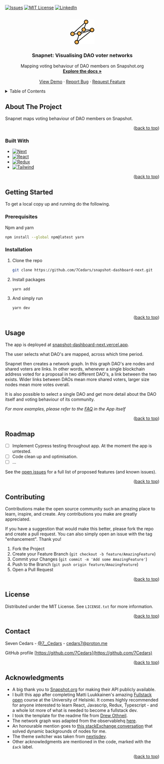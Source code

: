 <!--
*** NB: This template was taken from: https://github.com/othneildrew/Best-README-Template/blob/master/README.md?plain=1 
*** For shields, see: https://shields.io/
-->
<a name="readme-top"></a>

<!-- PROJECT SHIELDS -->
<!--
*** I'm using markdown "reference style" links for readability.
*** Reference links are enclosed in brackets [ ] instead of parentheses ( ).
*** See the bottom of this document for the declaration of the reference variables
*** for contributors-url, forks-url, etc. This is an optional, concise syntax you may use.
*** https://www.markdownguide.org/basic-syntax/#reference-style-links
-->


[![Issues][issues-shield]][issues-url]
[![MIT License][license-shield]][license-url]
[![LinkedIn][linkedin-shield]][linkedin-url]

<!-- PROJECT LOGO -->
<br />
<div align="center">
  <a href="https://github.com/7Cedars/snapshot-dashboard-next"> 
    <img src="public/images/snapnetLogo.svg" alt="Logo" width="80" height="80">
  </a>

<h3 align="center">Snapnet: Visualising DAO voter networks</h3>

  <p align="center">
    Mapping voting behaviour of DAO members on Snapshot.org
    <br />
    <a href="https://github.com/7Cedars/snapshot-dashboard-next"><strong>Explore the docs »</strong></a>
    <br />
    <br />
    <!--NB: TO DO --> 
    <a href="https://snapshot-dashboard-next.vercel.app/">View Demo</a>
    ·
    <a href="https://github.com/7Cedars/snapshot-dashboard-next/issues">Report Bug</a>
    ·
    <a href="https://github.com/7Cedars/snapshot-dashboard-next/issues">Request Feature</a>
  </p>
</div>

<!-- TABLE OF CONTENTS -->
<details>
  <summary>Table of Contents</summary>
  <ol>
    <li>
      <a href="#about-the-project">About The Project</a>
      <ul>
        <li><a href="#built-with">Built With</a></li>
      </ul>
    </li>
    <li>
      <a href="#getting-started">Getting Started</a>
      <ul>
        <li><a href="#prerequisites">Prerequisites</a></li>
        <li><a href="#installation">Installation</a></li>
      </ul>
    </li>
    <li><a href="#usage">Usage</a></li>
    <li><a href="#roadmap">Roadmap</a></li>
    <li><a href="#contributing">Contributing</a></li>
    <li><a href="#license">License</a></li>
    <li><a href="#contact">Contact</a></li>
    <li><a href="#acknowledgments">Acknowledgments</a></li>
  </ol>
</details>



<!-- ABOUT THE PROJECT -->
## About The Project
Snapnet maps voting behaviour of DAO members on Snapshot.

<p align="right">(<a href="#readme-top">back to top</a>)</p>

### Built With
<!-- See for a list of badges: https://github.com/Envoy-VC/awesome-badges -->
* [![Next][Next.js]][Next-url]  
* [![React][React.js]][React-url] 
* [![Redux][Redux]][Redux-url]  
* [![Tailwind][Tailwind-css]][Tailwind-url]

<p align="right">(<a href="#readme-top">back to top</a>)</p>

<!-- GETTING STARTED -->
## Getting Started

To get a local copy up and running do the following.

### Prerequisites

  Npm and yarn
  ```sh
  npm install --global npm@latest yarn  
  ```

### Installation
<!-- NB: I have to check if I missed anyting £todo -->

1. Clone the repo
   ```sh
   git clone https://github.com/7Cedars/snapshot-dashboard-next.git
   ```
2. Install packages
   ```sh
   yarn add
   ```
3. And simply run 
   ```sh
   yarn dev
   ```

<p align="right">(<a href="#readme-top">back to top</a>)</p>


<!-- USAGE EXAMPLES -->
## Usage
The app is deployed at [snapshot-dashboard-next.vercel.app](https://snapshot-dashboard-next.vercel.app/). 

The user selects what DAO's are mapped, across which time period. 

Snapnet then creates a network graph. In this graph DAO's are nodes and shared voters are links. In other words, whenever a single blockchain address voted for a proposal in two different DAO's, a link between the two exists. Wider links between DAOs mean more shared voters, larger size nodes mean more votes overall.

It is also possible to select a single DAO and get more detail about the DAO itself and voting behaviour of its community.

_For more examples, please refer to the [FAQ](snapshot-dashboard-next.vercel.app) in the App itself_

<p align="right">(<a href="#readme-top">back to top</a>)</p>

<!-- ROADMAP -->
## Roadmap

- [ ] Implement Cypress testing throughout app. At the moment the app is untested. 
- [ ] Code clean up and optimisation. 
- [ ] ... 

See the [open issues](https://github.com/7Cedars/snapshot-dashboard-next/issues) for a full list of proposed features (and known issues).

<p align="right">(<a href="#readme-top">back to top</a>)</p>

<!-- CONTRIBUTING -->
## Contributing

Contributions make the open source community such an amazing place to learn, inspire, and create. Any contributions you make are greatly appreciated.

If you have a suggestion that would make this better, please fork the repo and create a pull request. You can also simply open an issue with the tag "enhancement". Thank you! 

1. Fork the Project
2. Create your Feature Branch (`git checkout -b feature/AmazingFeature`)
3. Commit your Changes (`git commit -m 'Add some AmazingFeature'`)
4. Push to the Branch (`git push origin feature/AmazingFeature`)
5. Open a Pull Request

<p align="right">(<a href="#readme-top">back to top</a>)</p>


<!-- LICENSE -->
## License

Distributed under the MIT License. See `LICENSE.txt` for more information.

<p align="right">(<a href="#readme-top">back to top</a>)</p>

<!-- CONTACT -->
## Contact

Seven Cedars - [@7__Cedars](https://twitter.com/7__Cedars) - cedars7@proton.me

GitHub profile [https://github.com/7Cedars](https://github.com/7Cedars)

<p align="right">(<a href="#readme-top">back to top</a>)</p>

<!-- ACKNOWLEDGMENTS -->
## Acknowledgments
* A big thank you to [Snapshot.org](Snapshot.org) for making their API publicly available. 
* I built this app after completing Matti Luukkainen's amazing [Fullstack open](https://fullstackopen.com/en/) course at the University of Helsinki. It comes highly recommended for anyone interested to learn React, Javascrip, Redux, Typescript - and a whole lot more of what is needed to become a fullstack dev. 
* I took the template for the readme file from [Drew Othneil](https://github.com/othneildrew/Best-README-Template/blob/master/README.md?plain=1). 
* The network graph was adapted from the observablehq [here](https://observablehq.com/@d3/force-directed-graph). 
* An honourable mention goes to [this stackExchange conversation](https://stackoverflow.com/questions/14610954/can-an-svg-pattern-be-implemented-in-d3) that solved dynamic backgrounds of nodes for me. 
* The theme switcher was taken from [nextjsdev](https://nextjsdev.com/dark-mode-in-next-js-13-app-using-tailwind-css/#step-3-creating-the-theme-provider-and-theme-switcher). 
* Other acknowledgments are mentioned in the code, marked with the `£ack`  label. 
<p align="right">(<a href="#readme-top">back to top</a>)</p>

<!-- MARKDOWN LINKS & IMAGES -->
[issues-shield]: https://img.shields.io/github/issues/7Cedars/loyalty-program-next.svg?style=for-the-badge
[issues-url]: https://github.com/7Cedars/snapshot-dashboard-next/issues/
[license-shield]: https://img.shields.io/github/license/7Cedars/loyalty-program-next.svg?style=for-the-badge
[license-url]: https://github.com/7Cedars/snapshot-dashboard-next/LICENSE.txt
[linkedin-shield]: https://img.shields.io/badge/-LinkedIn-black.svg?style=for-the-badge&logo=linkedin&colorB=555
[linkedin-url]: https://linkedin.com/in/linkedin_username
[product-screenshot]: images/screenshot.png
<!-- See list of icons here: https://hendrasob.github.io/badges/ -->
[Next.js]: https://img.shields.io/badge/next.js-000000?style=for-the-badge&logo=nextdotjs&logoColor=white
[Next-url]: https://nextjs.org/
[React.js]: https://img.shields.io/badge/React-20232A?style=for-the-badge&logo=react&logoColor=61DAFB
[React-url]: https://reactjs.org/
[Tailwind-css]: https://img.shields.io/badge/Tailwind_CSS-38B2AC?style=for-the-badge&logo=tailwind-css&logoColor=white
[Tailwind-url]: https://tailwindcss.com/
[Vue.js]: https://img.shields.io/badge/Vue.js-35495E?style=for-the-badge&logo=vuedotjs&logoColor=4FC08D
[Redux]: https://img.shields.io/badge/Redux-593D88?style=for-the-badge&logo=redux&logoColor=white
[Redux-url]: https://redux.js.org/
[Vue-url]: https://vuejs.org/
[Angular.io]: https://img.shields.io/badge/Angular-DD0031?style=for-the-badge&logo=angular&logoColor=white
[Angular-url]: https://angular.io/
[Svelte.dev]: https://img.shields.io/badge/Svelte-4A4A55?style=for-the-badge&logo=svelte&logoColor=FF3E00
[Svelte-url]: https://svelte.dev/
[Laravel.com]: https://img.shields.io/badge/Laravel-FF2D20?style=for-the-badge&logo=laravel&logoColor=white
[Laravel-url]: https://laravel.com
[Bootstrap.com]: https://img.shields.io/badge/Bootstrap-563D7C?style=for-the-badge&logo=bootstrap&logoColor=white
[Bootstrap-url]: https://getbootstrap.com
[JQuery.com]: https://img.shields.io/badge/jQuery-0769AD?style=for-the-badge&logo=jquery&logoColor=white
[JQuery-url]: https://jquery.com 
